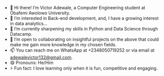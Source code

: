 - 👋 Hi there! I’m Victor Adewale, a Computer Engineering student at Obafemi Awolowo University.
- 👀 I’m interested in Back-end development, and, I have a growing interest in data analytics...
- 🌱 I’m currently sharpening my skills in Python and Data Science through Datacamp.
- 💞️ I’m open to collaborating on insightful projects on the above that could make me gain more knowledge in my chosen fields.
- 📫 You can reach me on WhatsApp at +2348050719252 or via email at adewalevictor132@gmail.com.
- 😄 Pronouns: He/Him 
- ⚡ Fun fact: I love learning only when it is fun, competitive and engaging.

<!---
TheOne-132/TheOne-132 is a ✨ special ✨ repository because its `README.md` (this file) appears on your GitHub profile.
You can click the Preview link to take a look at your changes.
--->
